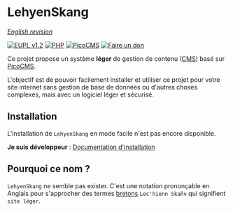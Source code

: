 # LehyenSkang

_[English revision](README.md)_

[![EUPL v1.2](https://img.shields.io/badge/licence-EUPL_v1.2-blue)](https://github.com/J9rem/LehyenSkang/blob/master/docs/fr/LICENCE)
[![PHP](https://img.shields.io/badge/PHP-777BB4?logo=php&labelColor=white)](#)
[![PicoCMS](https://img.shields.io/badge/dependency-PicoCMS-green)](https://github.com/picocms/Pico)
[![Faire un don](https://img.shields.io/badge/soutenir-yellow?logo=liberapay&labelColor=black)](https://liberapay.com/J9rem/donate)

Ce projet propose un système **léger** de gestion de contenu ([CMS](https://fr.wikipedia.org/wiki/Syst%C3%A8me_de_gestion_de_contenu)) basé sur [PicoCMS](https://github.com/picocms/Pico).

L'objectif est de pouvoir facilement installer et utiliser ce projet pour votre site internet sans gestion de base de données ou d'autres choses complexes, mais avec un logiciel léger et sécurisé.

## Installation

L'installation de `LehyenSkang` en mode facile n'est pas encore disponible.

**Je suis développeur** : [Documentation d'installation](./docs/fr/installation.md)

## Pourquoi ce nom ?

`LehyenSkang` ne semble pas exister. C'est une notation prononçable en Anglais pour s'approcher des termes [bretons](https://fr.wikipedia.org/wiki/Breton) `Lec'hienn Skañv` qui signifient `site léger`.
